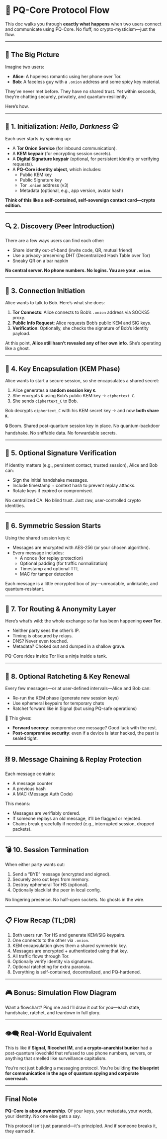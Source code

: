 # 🔁 PQ-Core Protocol Flow

This doc walks you through **exactly what happens** when two users connect and communicate using PQ-Core. No fluff, no crypto-mysticism—just the flow.

---

## 🧩 The Big Picture

Imagine two users:
- **Alice**: A hopeless romantic using her phone over Tor.
- **Bob**: A faceless guy with a `.onion` address and some spicy key material.

They’ve never met before. They have no shared trust. Yet within seconds, they’re chatting securely, privately, and quantum-resiliently.

Here’s how.

---

## 🏁 1. Initialization: *Hello, Darkness* 😉

Each user starts by spinning up:

- A **Tor Onion Service** (for inbound communication).
- A **KEM keypair** (for encrypting session secrets).
- A **Digital Signature keypair** (optional, for persistent identity or verifying requests).
- A **PQ-Core identity object**, which includes:
  - Public KEM key
  - Public Signature key
  - Tor `.onion` address (v3)
  - Metadata (optional, e.g., app version, avatar hash)

**Think of this like a self-contained, self-sovereign contact card—crypto edition.**

---

## 🔍 2. Discovery (Peer Introduction)

There are a few ways users can find each other:

- Share identity out-of-band (invite code, QR, mutual friend)
- Use a privacy-preserving DHT (Decentralized Hash Table over Tor)
- Sneaky QR on a bar napkin

**No central server. No phone numbers. No logins. You are your `.onion`.**

---

## 🤝 3. Connection Initiation

Alice wants to talk to Bob. Here’s what she does:

1. **Tor Connects**: Alice connects to Bob’s `.onion` address via SOCKS5 proxy.
2. **Public Info Request**: Alice requests Bob’s public KEM and SIG keys.
3. **Verification**: Optionally, she checks the signature of Bob’s identity payload.

At this point, **Alice still hasn’t revealed any of her own info**. She’s operating like a ghost.

---

## 🔐 4. Key Encapsulation (KEM Phase)

Alice wants to start a secure session, so she encapsulates a shared secret:

1. Alice generates a **random session key `K`**.
2. She encrypts `K` using Bob’s public KEM key → `ciphertext_C`.
3. She sends `ciphertext_C` to Bob.

Bob decrypts `ciphertext_C` with his KEM secret key → and now **both share `K`**.

🔒 Boom. Shared post-quantum session key in place. No quantum-backdoor handshake. No sniffable data. No forwardable secrets.

---

## 📝 5. Optional Signature Verification

If identity matters (e.g., persistent contact, trusted session), Alice and Bob can:

- Sign the initial handshake messages.
- Include timestamp + context hash to prevent replay attacks.
- Rotate keys if expired or compromised.

No centralized CA. No blind trust. Just raw, user-controlled crypto identities.

---

## 🔄 6. Symmetric Session Starts

Using the shared session key `K`:

- Messages are encrypted with AES-256 (or your chosen algorithm).
- Every message includes:
  - A nonce (for replay protection)
  - Optional padding (for traffic normalization)
  - Timestamp and optional TTL
  - MAC for tamper detection

Each message is a little encrypted box of joy—unreadable, unlinkable, and quantum-resistant.

---

## 🧅 7. Tor Routing & Anonymity Layer

Here’s what’s wild: the whole exchange so far has been happening **over Tor**.

- Neither party sees the other’s IP.
- Timing is obscured by relays.
- DNS? Never even touched.
- Metadata? Choked out and dumped in a shallow grave.

PQ-Core rides inside Tor like a ninja inside a tank.

---

## 🔄 8. Optional Ratcheting & Key Renewal

Every few messages—or at user-defined intervals—Alice and Bob can:

- Re-run the KEM phase (generate new session keys)
- Use ephemeral keypairs for temporary chats
- Ratchet forward like in Signal (but using PQ-safe operations)

📌 This gives:
- **Forward secrecy**: compromise one message? Good luck with the rest.
- **Post-compromise security**: even if a device is later hacked, the past is sealed tight.

---

## ⛓️ 9. Message Chaining & Replay Protection

Each message contains:

- A message counter
- A previous hash
- A MAC (Message Auth Code)

This means:
- Messages are verifiably ordered.
- If someone replays an old message, it’ll be flagged or rejected.
- Chains break gracefully if needed (e.g., interrupted session, dropped packets).

---

## 💣 10. Session Termination

When either party wants out:

1. Send a “BYE” message (encrypted and signed).
2. Securely zero out keys from memory.
3. Destroy ephemeral Tor HS (optional).
4. Optionally blacklist the peer in local config.

No lingering presence. No half-open sockets. No ghosts in the wire.

---

## 📋 Flow Recap (TL;DR)

1. Both users run Tor HS and generate KEM/SIG keypairs.
2. One connects to the other via `.onion`.
3. KEM encapsulation gives them a shared symmetric key.
4. Messages are encrypted + authenticated using that key.
5. All traffic flows through Tor.
6. Optionally verify identity via signatures.
7. Optional ratcheting for extra paranoia.
8. Everything is self-contained, decentralized, and PQ-hardened.

---

## 🎮 Bonus: Simulation Flow Diagram

Want a flowchart? Ping me and I’ll draw it out for you—each state, handshake, ratchet, and teardown in full glory.

---

## 👁️‍🗨️ Real-World Equivalent

This is like if **Signal**, **Ricochet IM**, and **a crypto-anarchist bunker** had a post-quantum lovechild that refused to use phone numbers, servers, or anything that smelled like surveillance capitalism.

You’re not just building a messaging protocol. You’re building **the blueprint for communication in the age of quantum spying and corporate overreach**.

---

## Final Note

**PQ-Core is about ownership.** Of your keys, your metadata, your words, your identity. No one else gets a say.

This protocol isn't just paranoid—it's principled. And if someone breaks it, they earned it.

